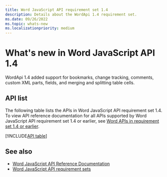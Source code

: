 ```yaml
---
title: Word JavaScript API requirement set 1.4
description: Details about the WordApi 1.4 requirement set.
ms.date: 09/26/2022
ms.topic: whats-new
ms.localizationpriority: medium
---
```


# What's new in Word JavaScript API 1.4

WordApi 1.4 added support for bookmarks, change tracking, comments, custom XML parts, fields, and merging and splitting table cells.

## API list

The following table lists the APIs in Word JavaScript API requirement set 1.4. To view API reference documentation for all APIs supported by Word JavaScript API requirement set 1.4 or earlier, see [Word APIs in requirement set 1.4 or earlier](/javascript/api/word?view=word-js-1.4&preserve-view=true).

[!INCLUDE[API table](../../includes/word-1_4.md)]

## See also

- [Word JavaScript API Reference Documentation](/javascript/api/word)
- [Word JavaScript API requirement sets](word-api-requirement-sets.md)
